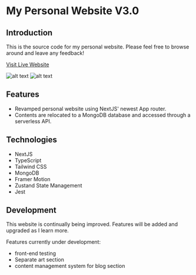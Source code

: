 # My Personal Website V3.0
## Introduction
This is the source code for my personal website. Please feel free to browse around and leave any feedback!

[Visit Live Website](https://taolechen.com "Taole's Homepage")

![alt text](./src/assets/screenshot1.jpg "Screenshot of home page")
![alt text](./src/assets/screenshot2.jpg "Screenshot of project page")

## Features
* Revamped personal website using NextJS' newest App router. 
* Contents are relocated to a MongoDB database and accessed through a serverless API. 

## Technologies
* NextJS
* TypeScript
* Tailwind CSS
* MongoDB
* Framer Motion
* Zustand State Management
* Jest

## Development
This website is continually being improved. Features will be added and upgraded as I learn more.

Features currently under development:
* front-end testing
* Separate art section
* content management system for blog section
